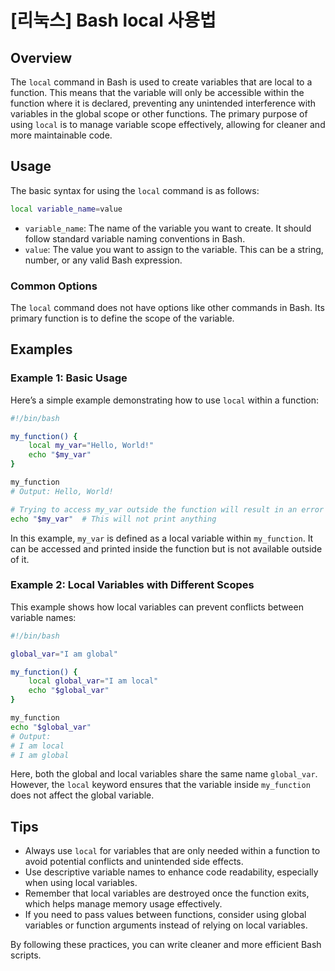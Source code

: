 # [리눅스] Bash local 사용법

## Overview
The `local` command in Bash is used to create variables that are local to a function. This means that the variable will only be accessible within the function where it is declared, preventing any unintended interference with variables in the global scope or other functions. The primary purpose of using `local` is to manage variable scope effectively, allowing for cleaner and more maintainable code.

## Usage
The basic syntax for using the `local` command is as follows:

```bash
local variable_name=value
```

- `variable_name`: The name of the variable you want to create. It should follow standard variable naming conventions in Bash.
- `value`: The value you want to assign to the variable. This can be a string, number, or any valid Bash expression.

### Common Options
The `local` command does not have options like other commands in Bash. Its primary function is to define the scope of the variable.

## Examples

### Example 1: Basic Usage
Here’s a simple example demonstrating how to use `local` within a function:

```bash
#!/bin/bash

my_function() {
    local my_var="Hello, World!"
    echo "$my_var"
}

my_function
# Output: Hello, World!

# Trying to access my_var outside the function will result in an error
echo "$my_var"  # This will not print anything
```

In this example, `my_var` is defined as a local variable within `my_function`. It can be accessed and printed inside the function but is not available outside of it.

### Example 2: Local Variables with Different Scopes
This example shows how local variables can prevent conflicts between variable names:

```bash
#!/bin/bash

global_var="I am global"

my_function() {
    local global_var="I am local"
    echo "$global_var"
}

my_function
echo "$global_var"
# Output:
# I am local
# I am global
```

Here, both the global and local variables share the same name `global_var`. However, the `local` keyword ensures that the variable inside `my_function` does not affect the global variable.

## Tips
- Always use `local` for variables that are only needed within a function to avoid potential conflicts and unintended side effects.
- Use descriptive variable names to enhance code readability, especially when using local variables.
- Remember that local variables are destroyed once the function exits, which helps manage memory usage effectively.
- If you need to pass values between functions, consider using global variables or function arguments instead of relying on local variables. 

By following these practices, you can write cleaner and more efficient Bash scripts.